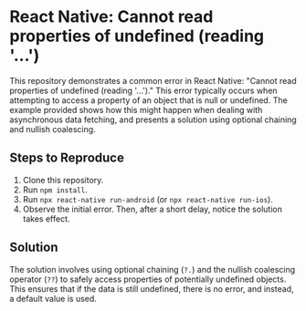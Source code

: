 # React Native: Cannot read properties of undefined (reading '...')

This repository demonstrates a common error in React Native: "Cannot read properties of undefined (reading '...')."  This error typically occurs when attempting to access a property of an object that is null or undefined.  The example provided shows how this might happen when dealing with asynchronous data fetching, and presents a solution using optional chaining and nullish coalescing.

## Steps to Reproduce

1. Clone this repository.
2. Run `npm install`.
3. Run `npx react-native run-android` (or `npx react-native run-ios`).
4. Observe the initial error.  Then, after a short delay, notice the solution takes effect.

## Solution

The solution involves using optional chaining (`?.`) and the nullish coalescing operator (`??`) to safely access properties of potentially undefined objects. This ensures that if the data is still undefined, there is no error, and instead, a default value is used.
